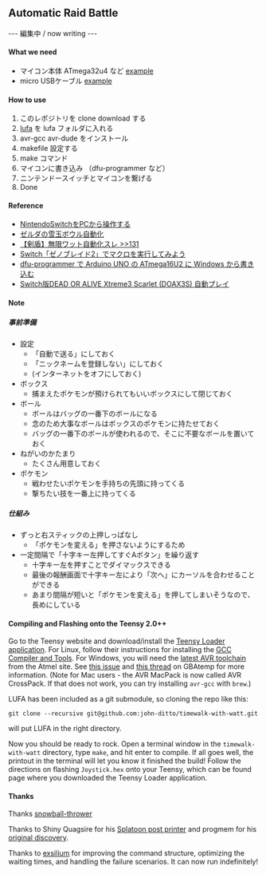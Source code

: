 ## Automatic Raid Battle
--- 編集中 / now writing ---

#### What we need
- マイコン本体 ATmega32u4 など [example](https://www.amazon.co.jp/dp/B07GKR9J4N/)
- micro USBケーブル [example](https://www.amazon.co.jp/dp/B0711PVX6Z/)

#### How to use
1. このレポジトリを clone download する
2. [lufa](https://github.com/abcminiuser/lufa/) を lufa フォルダに入れる
3. avr-gcc avr-dude をインストール
4. makefile 設定する
5. make コマンド
6. マイコンに書き込み （dfu-programmer など）
7. ニンテンドースイッチとマイコンを繋げる
8. Done

#### Reference
- [NintendoSwitchをPCから操作する](https://blog.feelmy.net/control-nintendo-switch-from-computer/)
- [ゼルダの雪玉ボウル自動化](https://github.com/bertrandom/snowball-thrower)
- [【剣盾】無限ワット自動化スレ >>131](https://medaka.5ch.net/test/read.cgi/poke/1574816324/131)
- [Switch「ゼノブレイド2」でマクロを実行してみよう](http://gamemos.blog.jp/archives/6608328.html)
- [dfu-programmer で Arduino UNO の ATmega16U2 に Windows から書き込む](https://another.maple4ever.net/archives/2380/)
- [Switch版DEAD OR ALIVE Xtreme3 Scarlet (DOAX3S) 自動プレイ](https://randdtips.com/switch-doax3s-autoplay/)

#### Note
##### 事前準備
- 設定
    - 「自動で送る」にしておく
    - 「ニックネームを登録しない」にしておく
    - (インターネットをオフにしておく)
- ボックス
    - 捕まえたポケモンが預けられてもいいボックスにして閉じておく
- ボール
    - ボールはバッグの一番下のボールになる
    - 念のため大事なボールはボックスのポケモンに持たせておく
    - バッグの一番下のボールが使われるので、そこに不要なボールを置いておく
- ねがいのかたまり
    - たくさん用意しておく
- ポケモン
    - 戦わせたいポケモンを手持ちの先頭に持ってくる
    - 撃ちたい技を一番上に持ってくる

##### 仕組み
- ずっと右スティックの上押しっぱなし
    - 「ポケモンを変える」を押さないようにするため
- 一定間隔で「十字キー左押してすぐAボタン」を繰り返す
    - 十字キー左を押すことでダイマックスできる
    - 最後の報酬画面で十字キー左により「次へ」にカーソルを合わせることができる
    - あまり間隔が短いと「ポケモンを変える」を押してしまいそうなので、長めにしている

#### Compiling and Flashing onto the Teensy 2.0++
Go to the Teensy website and download/install the [Teensy Loader application](https://www.pjrc.com/teensy/loader.html). For Linux, follow their instructions for installing the [GCC Compiler and Tools](https://www.pjrc.com/teensy/gcc.html). For Windows, you will need the [latest AVR toolchain](http://www.atmel.com/tools/atmelavrtoolchainforwindows.aspx) from the Atmel site. See [this issue](https://github.com/LightningStalker/Splatmeme-Printer/issues/10) and [this thread](http://gbatemp.net/threads/how-to-use-shinyquagsires-splatoon-2-post-printer.479497/) on GBAtemp for more information. (Note for Mac users - the AVR MacPack is now called AVR CrossPack. If that does not work, you can try installing `avr-gcc` with `brew`.)

LUFA has been included as a git submodule, so cloning the repo like this:

```
git clone --recursive git@github.com:john-ditto/timewalk-with-watt.git
```

will put LUFA in the right directory.

Now you should be ready to rock. Open a terminal window in the `timewalk-with-watt` directory, type `make`, and hit enter to compile. If all goes well, the printout in the terminal will let you know it finished the build! Follow the directions on flashing `Joystick.hex` onto your Teensy, which can be found page where you downloaded the Teensy Loader application.

#### Thanks

Thanks [snowball-thrower](https://github.com/bertrandom/snowball-thrower)

Thanks to Shiny Quagsire for his [Splatoon post printer](https://github.com/shinyquagsire23/Switch-Fightstick) and progmem for his [original discovery](https://github.com/progmem/Switch-Fightstick).

Thanks to [exsilium](https://github.com/bertrandom/snowball-thrower/pull/1) for improving the command structure, optimizing the waiting times, and handling the failure scenarios. It can now run indefinitely!
